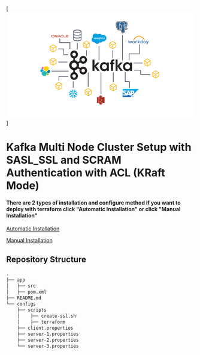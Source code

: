 [![Logo](images/kafka.png)]

# Kafka Multi Node Cluster Setup with SASL_SSL and SCRAM Authentication with ACL (KRaft Mode)

#### There are 2 types of installation and configure method if you want to deploy with terraform click "Automatic Installation" or click "Manual Installation"

[Automatic Installation](./app/configs/terraform/README.md)

[Manual Installation](./configs/README.md)


## Repository Structure
    .
    ├── app
    │   ├── src
    │   ├── pom.xml
    ├── README.md
    └── configs
        ├── scripts
        │    ├── create-ssl.sh
        │    ├── terraform
        ├── client.properties
        ├── server-1.properties
        ├── server-2.properties
        └── server-3.properties